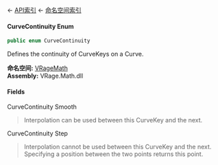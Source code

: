 ← [API索引](Api-Index) ← [命名空间索引](Namespace-Index)

#### CurveContinuity Enum

```csharp
public enum CurveContinuity
```

Defines the continuity of CurveKeys on a Curve.

**命名空间:** [VRageMath](VRageMath)  
**Assembly:** VRage.Math.dll

#### Fields

CurveContinuity Smooth

> Interpolation can be used between this CurveKey and the next.

CurveContinuity Step

> Interpolation cannot be used between this CurveKey and the next. Specifying a position between the two points returns this point.

